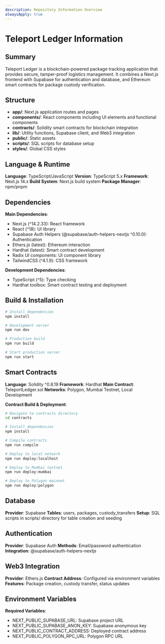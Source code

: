 ```yaml
---
description: Repository Information Overview
alwaysApply: true
---
```


# Teleport Ledger Information

## Summary
Teleport Ledger is a blockchain-powered package tracking application that provides secure, tamper-proof logistics management. It combines a Next.js frontend with Supabase for authentication and database, and Ethereum smart contracts for package custody verification.

## Structure
- **app/**: Next.js application routes and pages
- **components/**: React components including UI elements and functional components
- **contracts/**: Solidity smart contracts for blockchain integration
- **lib/**: Utility functions, Supabase client, and Web3 integration
- **public/**: Static assets
- **scripts/**: SQL scripts for database setup
- **styles/**: Global CSS styles

## Language & Runtime
**Language**: TypeScript/JavaScript
**Version**: TypeScript 5.x
**Framework**: Next.js 14.x
**Build System**: Next.js build system
**Package Manager**: npm/pnpm

## Dependencies
**Main Dependencies**:
- Next.js (^14.2.33): React framework
- React (^18): UI library
- Supabase Auth Helpers (@supabase/auth-helpers-nextjs ^0.10.0): Authentication
- Ethers.js (latest): Ethereum interaction
- Hardhat (latest): Smart contract development
- Radix UI components: UI component library
- TailwindCSS (^4.1.9): CSS framework

**Development Dependencies**:
- TypeScript (^5): Type checking
- Hardhat toolbox: Smart contract testing and deployment

## Build & Installation
```bash
# Install dependencies
npm install

# Development server
npm run dev

# Production build
npm run build

# Start production server
npm run start
```

## Smart Contracts
**Language**: Solidity ^0.8.19
**Framework**: Hardhat
**Main Contract**: TeleportLedger.sol
**Networks**: Polygon, Mumbai Testnet, Local Development

**Contract Build & Deployment**:
```bash
# Navigate to contracts directory
cd contracts

# Install dependencies
npm install

# Compile contracts
npm run compile

# Deploy to local network
npm run deploy:localhost

# Deploy to Mumbai testnet
npm run deploy:mumbai

# Deploy to Polygon mainnet
npm run deploy:polygon
```

## Database
**Provider**: Supabase
**Tables**: users, packages, custody_transfers
**Setup**: SQL scripts in scripts/ directory for table creation and seeding

## Authentication
**Provider**: Supabase Auth
**Methods**: Email/password authentication
**Integration**: @supabase/auth-helpers-nextjs

## Web3 Integration
**Provider**: Ethers.js
**Contract Address**: Configured via environment variables
**Features**: Package creation, custody transfer, status updates

## Environment Variables
**Required Variables**:
- NEXT_PUBLIC_SUPABASE_URL: Supabase project URL
- NEXT_PUBLIC_SUPABASE_ANON_KEY: Supabase anonymous key
- NEXT_PUBLIC_CONTRACT_ADDRESS: Deployed contract address
- NEXT_PUBLIC_POLYGON_RPC_URL: Polygon RPC URL